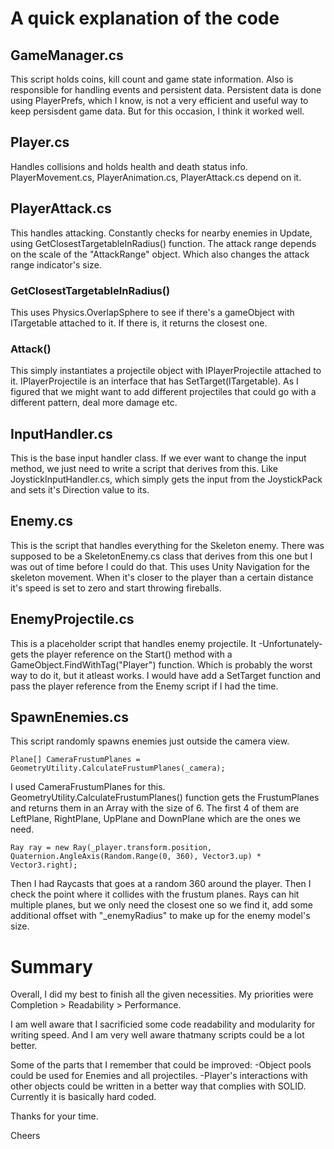 # A quick explanation of the code

## GameManager.cs
This script holds coins, kill count and game state information.
Also is responsible for handling events and persistent data.
Persistent data is done using PlayerPrefs, which I know, is not a very efficient and useful way to keep persisdent game data. But for this occasion, I think it worked well.

## Player.cs
Handles collisions and holds health and death status info. PlayerMovement.cs, PlayerAnimation.cs, PlayerAttack.cs depend on it.

## PlayerAttack.cs
This handles attacking. Constantly checks for nearby enemies in Update, using GetClosestTargetableInRadius() function. The attack range depends on the scale of the "AttackRange" object.
Which also changes the attack range indicator's size.

### GetClosestTargetableInRadius() 
This uses Physics.OverlapSphere to see if there's a gameObject with ITargetable attached to it. If there is, it returns the closest one.

### Attack()
This simply instantiates a projectile object with IPlayerProjectile attached to it. 
IPlayerProjectile is an interface that has SetTarget(ITargetable). As I figured that we might want to add different projectiles that could go with a different pattern, deal more damage etc.

## InputHandler.cs
This is the base input handler class. If we ever want to change the input method, we just need to write a script that derives from this.
Like JoystickInputHandler.cs, which simply gets the input from the JoystickPack and sets it's Direction value to its.

## Enemy.cs
This is the script that handles everything for the Skeleton enemy. There was supposed to be a SkeletonEnemy.cs class that derives from this one but I was out of time before I could do that.
This uses Unity Navigation for the skeleton movement. When it's closer to the player than a certain distance it's speed is set to zero and start throwing fireballs.

## EnemyProjectile.cs
This is a placeholder script that handles enemy projectile. It -Unfortunately- gets the player reference on the Start() method with a GameObject.FindWithTag("Player") function.
Which is probably the worst way to do it, but it atleast works. I would have add a SetTarget function and pass the player reference from the Enemy script if I had the time.

## SpawnEnemies.cs
This script randomly spawns enemies just outside the camera view.
  
    Plane[] CameraFrustumPlanes = GeometryUtility.CalculateFrustumPlanes(_camera);
    
I used CameraFrustumPlanes for this. GeometryUtility.CalculateFrustumPlanes() function gets the FrustumPlanes and returns them in an Array with the size of 6.
The first 4 of them are LeftPlane, RightPlane, UpPlane and DownPlane which are the ones we need. 

    Ray ray = new Ray(_player.transform.position, Quaternion.AngleAxis(Random.Range(0, 360), Vector3.up) * Vector3.right);

Then I had Raycasts that goes at a random 360 around the player. Then I check the point where it collides with the frustum planes. 
Rays can hit multiple planes, but we only need the closest one so we find it, add some additional offset with "_enemyRadius" to make up for the enemy model's size. 

# Summary

Overall, I did my best to finish all the given necessities. My priorities were Completion > Readability > Performance.

I am well aware that I sacrificied some code readability and modularity for writing speed. And I am very well aware thatmany scripts could be a lot better.

Some of the parts that I remember that could be improved:
-Object pools could be used for Enemies and all projectiles.
-Player's interactions with other objects could be written in a better way that complies with SOLID. Currently it is basically hard coded.


Thanks for your time. 

Cheers
